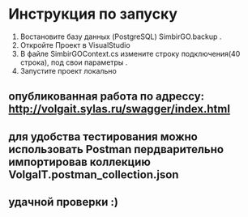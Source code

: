 # Инструкция по запуску
1. Востановите базу данных (PostgreSQL) SimbirGO.backup .
2. Откройте Проект в VisualStudio
3. В файле SimbirGOContext.cs измените строку подключения(40 строка), под свои параметры .
4. Запустите проект локально  
## опубликованная работа по адрессу: http://volgait.sylas.ru/swagger/index.html

## для удобства тестирования можно использовать Postman пердварительно импортировав коллекцию VolgaIT.postman_collection.json

## удачной проверки :)